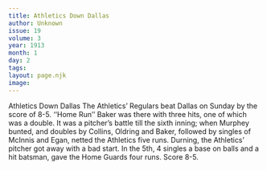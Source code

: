 ```yaml
---
title: Athletics Down Dallas
author: Unknown
issue: 19
volume: 3
year: 1913
month: 1
day: 2
tags:
layout: page.njk
image:
---
```

Athletics Down Dallas      The Athletics’ Regulars beat Dallas on Sunday by the score of 8-5. ‘‘Home Run’’ Baker was there with three hits, one of which was a double. It was a pitcher’s battle till the sixth inning; when Murphey bunted, and doubles by Collins, Oldring and Baker, followed by singles of McInnis and Egan, netted the Athletics five runs. Durning, the Athletics’ pitcher got away with a bad start. In the 5th, 4 singles a base on balls and a hit batsman, gave the Home Guards four runs. Score 8-5. 


